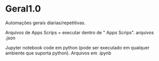 # Geral1.0
Automações gerais diarias/repetitivas.

Arquivos de Apps Scrips = executar dentro de " Apps Scrips".
arquivos .json

Jupyter notebook  code em python (pode ser executado em qualquer ambiente que suporta python).
Arquivos em .ipynb
